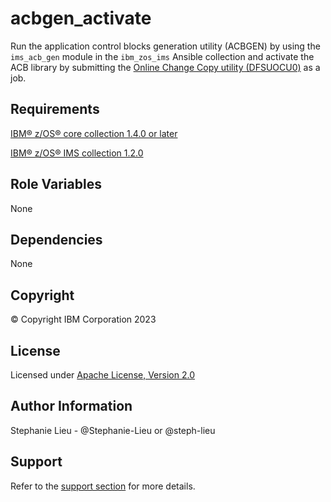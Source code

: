 acbgen_activate
=========

Run the application control blocks generation utility (ACBGEN) by using the `ims_acb_gen` module in the `ibm_zos_ims` Ansible collection and activate the ACB library by submitting the [Online Change Copy utility (DFSUOCU0)](https://www.ibm.com/docs/en/ims/15.3.0?topic=utilities-online-change-copy-utility-dfsuocu0) as a job.

Requirements
------------

[IBM&reg; z/OS&reg; core collection 1.4.0 or later](https://galaxy.ansible.com/ibm/ibm_zos_core)

[IBM&reg; z/OS&reg; IMS collection 1.2.0](https://galaxy.ansible.com/ibm/ibm_zos_ims)

Role Variables
--------------

None

Dependencies
------------

None

Copyright
---------

© Copyright IBM Corporation 2023

License
-------

Licensed under [Apache License, Version 2.0](https://opensource.org/licenses/Apache-2.0)

Author Information
------------------

Stephanie Lieu - @Stephanie-Lieu or @steph-lieu

Support
-------

Refer to the [support section](https://github.com/IBM/z_ansible_collections_samples/blob/master/README.md#support) for more details.

